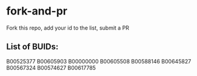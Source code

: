 # fork-and-pr
Fork this repo, add your id to the list, submit a PR

## List of BUIDs:
B00525377
B00605903
B00000000
B00605508
B00588146
B00645827
B00567324
B00574627
B00617785
